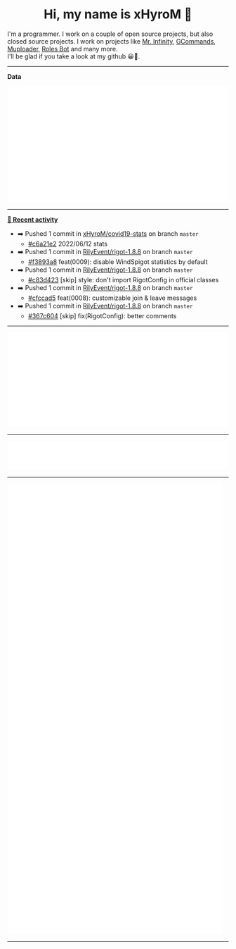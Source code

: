 <p align="center">
    <!-- <img src="https://avatars.githubusercontent.com/u/56601352" width="192" alt="hyro's pfp" /> -->
    <h1 align="center">Hi, my name is xHyroM 👋</h1>
</p>

I'm a programmer. I work on a couple of open source projects, but also closed source projects. I work on projects like [Mr. Infinity](https://discord.com/oauth2/authorize?client_id=720321585625694239&scope=bot%20applications.commands&permissions=8&redirect_uri=https://blobs.gq/imanager&prompt=consent&response_type=code), [GCommands](https://github.com/Garlic-Team/GCommands), [Muploader](https://github.com/xHyroM/Muploder), [Roles Bot](https://github.com/xHyroM/roles-bot) and many more.  
I'll be glad if you take a look at my github 😀👀.

___
**Data**

<img src="https://github.com/xHyroM/xHyroM/blob/master/.cache/base.svg">

___

**[📰 Recent activity](https://github.com/xHyroM)**
* ➡️ Pushed 1 commit in [xHyroM/covid19-stats](https://github.com/xHyroM/covid19-stats) on branch `master`
  * [#c6a21e2](https://github.com/xHyroM/covid19-stats/commit/c6a21e2) 2022/06/12 stats
* ➡️ Pushed 1 commit in [RilyEvent/rigot-1.8.8](https://github.com/RilyEvent/rigot-1.8.8) on branch `master`
  * [#f3893a8](https://github.com/RilyEvent/rigot-1.8.8/commit/f3893a8) feat(0009): disable WindSpigot statistics by default
* ➡️ Pushed 1 commit in [RilyEvent/rigot-1.8.8](https://github.com/RilyEvent/rigot-1.8.8) on branch `master`
  * [#c83d423](https://github.com/RilyEvent/rigot-1.8.8/commit/c83d423) [skip] style: don&#39;t import RigotConfig in official classes
* ➡️ Pushed 1 commit in [RilyEvent/rigot-1.8.8](https://github.com/RilyEvent/rigot-1.8.8) on branch `master`
  * [#cfccad5](https://github.com/RilyEvent/rigot-1.8.8/commit/cfccad5) feat(0008): customizable join &amp; leave messages
* ➡️ Pushed 1 commit in [RilyEvent/rigot-1.8.8](https://github.com/RilyEvent/rigot-1.8.8) on branch `master`
  * [#367c604](https://github.com/RilyEvent/rigot-1.8.8/commit/367c604) [skip] fix(RigotConfig): better comments


___

<img src="https://github.com/xHyroM/xHyroM/blob/master/.cache/isocalendar.svg">

___

<img src="https://github.com/xHyroM/xHyroM/blob/master/.cache/languages.svg">

___

<img src="https://github.com/xHyroM/xHyroM/blob/master/.cache/achievements.svg">

___
